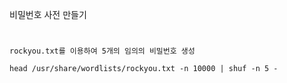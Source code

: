 비밀번호 사전 만들기
#
`rockyou.txt를 이용하여 5개의 임의의 비밀번호 생성`
```
head /usr/share/wordlists/rockyou.txt -n 10000 | shuf -n 5 -
```